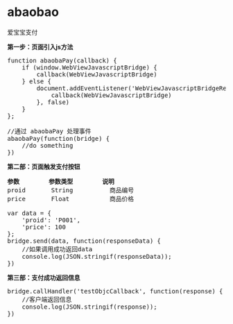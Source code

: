 # abaobao
爱宝宝支付

<b>第一步：页面引入js方法</b>
<pre>
function abaobaPay(callback) {
	if (window.WebViewJavascriptBridge) {
		callback(WebViewJavascriptBridge)
	} else {
		document.addEventListener('WebViewJavascriptBridgeReady', function() {
			callback(WebViewJavascriptBridge)
		}, false)
	}
};

//通过 abaobaPay 处理事件
abaobaPay(function(bridge) {
	//do something
})
</pre>

<b>第二部：页面触发支付按钮</b>
<pre>
<b>参数</b>        <b>参数类型</b>        <b>说明</b>
proid       String          商品编号
price       Float           商品价格

var data = {
	'proid': 'P001',
	'price': 100
};
bridge.send(data, function(responseData) {
	//如果调用成功返回data
	console.log(JSON.stringif(responseData));
})
</pre>

<b>第三部：支付成功返回信息</b>
<pre>
bridge.callHandler('testObjcCallback', function(response) {
	//客户端返回信息
	console.log(JSON.stringif(response));
})
</pre>
